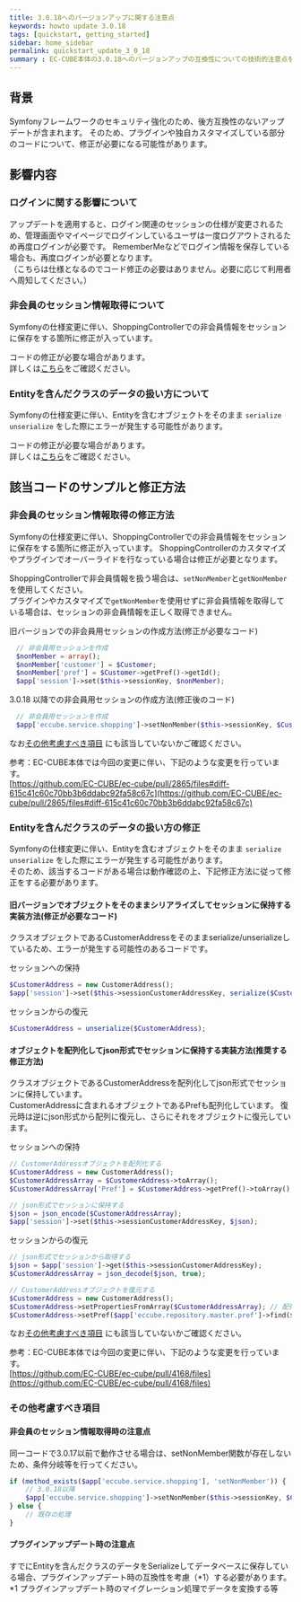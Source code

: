 ```yaml
---
title: 3.0.18へのバージョンアップに関する注意点
keywords: howto update 3.0.18
tags: [quickstart, getting_started]
sidebar: home_sidebar
permalink: quickstart_update_3_0_18
summary : EC-CUBE本体の3.0.18へのバージョンアップの互換性についての技術的注意点を記載します。  
---
```



## 背景
Symfonyフレームワークのセキュリティ強化のため、後方互換性のないアップデートが含まれます。
そのため、プラグインや独自カスタマイズしている部分のコードについて、修正が必要になる可能性があります。

## 影響内容

### ログインに関する影響について

アップデートを適用すると、ログイン関連のセッションの仕様が変更されるため、管理画面やマイページでログインしているユーザは一度ログアウトされるため再度ログインが必要です。
RememberMeなどでログイン情報を保存している場合も、再度ログインが必要となります。  
（こちらは仕様となるのでコード修正の必要はありません。必要に応じて利用者へ周知してください。）

### 非会員のセッション情報取得について

Symfonyの仕様変更に伴い、ShoppingControllerでの非会員情報をセッションに保存をする箇所に修正が入っています。
  
コードの修正が必要な場合があります。  
詳しくは[こちら](#非会員のセッション情報取得の修正方法)をご確認ください。

### Entityを含んだクラスのデータの扱い方について

Symfonyの仕様変更に伴い、Entityを含むオブジェクトをそのまま `serialize` `unserialize` をした際にエラーが発生する可能性があります。  

コードの修正が必要な場合があります。  
詳しくは[こちら](#entityを含んだクラスのデータの扱い方の修正)をご確認ください。


## 該当コードのサンプルと修正方法

### 非会員のセッション情報取得の修正方法

Symfonyの仕様変更に伴い、ShoppingControllerでの非会員情報をセッションに保存をする箇所に修正が入っています。
ShoppingControllerのカスタマイズやプラグインでオーバーライドを行なっている場合は修正が必要となります。

ShoppingControllerで非会員情報を扱う場合は、`setNonMember`と`getNonMember`を使用してください。  
プラグインやカスタマイズで`getNonMember`を使用せずに非会員情報を取得している場合は、セッションの非会員情報を正しく取得できません。

旧バージョンでの非会員用セッションの作成方法(修正が必要なコード)
```php
　// 非会員用セッションを作成
　$nonMember = array();
　$nonMember['customer'] = $Customer;
　$nonMember['pref'] = $Customer->getPref()->getId();
　$app['session']->set($this->sessionKey, $nonMember);
```
3.0.18 以降での非会員用セッションの作成方法(修正後のコード)
```php
　// 非会員用セッションを作成
　$app['eccube.service.shopping']->setNonMember($this->sessionKey, $Customer);
```

なお[その他考慮すべき項目](#その他考慮すべき項目) にも該当していないかご確認ください。

参考：EC-CUBE本体では今回の変更に伴い、下記のような変更を行っています。  
[https://github.com/EC-CUBE/ec-cube/pull/2865/files#diff-615c41c60c70bb3b6ddabc92fa58c67c](https://github.com/EC-CUBE/ec-cube/pull/2865/files#diff-615c41c60c70bb3b6ddabc92fa58c67c)

### Entityを含んだクラスのデータの扱い方の修正

Symfonyの仕様変更に伴い、Entityを含むオブジェクトをそのまま `serialize` `unserialize` をした際にエラーが発生する可能性があります。  
そのため、該当するコードがある場合は動作確認の上、下記修正方法に従って修正をする必要があります。

#### 旧バージョンでオブジェクトをそのままシリアライズしてセッションに保持する実装方法(修正が必要なコード)

クラスオブジェクトであるCustomerAddressをそのままserialize/unserializeしているため、エラーが発生する可能性のあるコードです。

セッションへの保持
```php
$CustomerAddress = new CustomerAddress();
$app['session']->set($this->sessionCustomerAddressKey, serialize($CustomerAddress));
```
セッションからの復元
```php
$CustomerAddress = unserialize($CustomerAddress);
```

#### オブジェクトを配列化してjson形式でセッションに保持する実装方法(推奨する修正方法)

クラスオブジェクトであるCustomerAddressを配列化してjson形式でセッションに保持しています。  
CustomerAddressに含まれるオブジェクトであるPrefも配列化しています。
復元時は逆にjson形式から配列に復元し、さらにそれをオブジェクトに復元しています。

セッションへの保持
```php
// CustomerAddressオブジェクトを配列化する
$CustomerAddress = new CustomerAddress();
$CustomerAddressArray = $CustomerAddress->toArray();                    // CustomerAddressを配列化
$CustomerAddressArray['Pref'] = $CustomerAddress->getPref()->toArray(); // CustomerAddressに含まれるPrefオブジェクトを配列化

// json形式でセッションに保持する
$json = json_encode($CustomerAddressArray);
$app['session']->set($this->sessionCustomerAddressKey, $json);
```

セッションからの復元
```php
// json形式でセッションから取得する
$json = $app['session']->get($this->sessionCustomerAddressKey);
$CustomerAddressArray = json_decode($json, true);

// CustomerAddressオブジェクトを復元する
$CustomerAddress = new CustomerAddress();
$CustomerAddress->setPropertiesFromArray($CustomerAddressArray); // 配列からCustomerAddressのデータを復元する
$CustomerAddress->setPref($app['eccube.repository.master.pref']->find($CustomerAddressArray['Pref']['id'])); // Prefオブジェクトの復元
```

なお[その他考慮すべき項目](#その他考慮すべき項目) にも該当していないかご確認ください。

参考：EC-CUBE本体では今回の変更に伴い、下記のような変更を行っています。  
[https://github.com/EC-CUBE/ec-cube/pull/4168/files](https://github.com/EC-CUBE/ec-cube/pull/4168/files)


### その他考慮すべき項目

#### 非会員のセッション情報取得時の注意点

同一コードで3.0.17以前で動作させる場合は、setNonMember関数が存在しないため、条件分岐等を行ってください。
```php
if (method_exists($app['eccube.service.shopping'], 'setNonMember')) {
    // 3.0.18以降
    $app['eccube.service.shopping']->setNonMember($this->sessionKey, $Customer);
} else {
    // 既存の処理
}
```

#### プラグインアップデート時の注意点
すでにEntityを含んだクラスのデータをSerializeしてデータベースに保存している場合、プラグインアップデート時の互換性を考慮（*1）する必要があります。  
*1 プラグインアップデート時のマイグレーション処理でデータを変換する等



